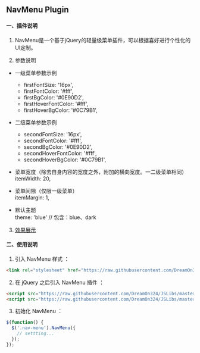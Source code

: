 ## NavMenu Plugin

#### 一、插件说明

1. NavMenu是一个基于jQuery的轻量级菜单插件，可以根据喜好进行个性化的UI定制。  

2. 参数说明  
  - 一级菜单参数示例
    - firstFontSize: '16px',  
    - firstFontColor: '#fff',  
    - firstBgColor: '#0E90D2',  
    - firstHoverFontColor: '#fff',  
    - firstHoverBgColor: '#0C79B1',

  - 二级菜单参数示例
    - secondFontSize: '16px',  
    - secondFontColor: '#fff',  
    - secondBgColor: '#0E90D2',  
    - secondHoverFontColor: '#fff',  
    - secondHoverBgColor: '#0C79B1',

  - 菜单宽度（除去自身内容的宽度之外，附加的横向宽度。一二级菜单相同）  
    itemWidth: 20,

  - 菜单间隙（仅限一级菜单）  
    itemMargin: 1,

  - 默认主题  
  theme: 'blue'     // 包含：blue、dark

3. [效果展示](http://dreamon324.github.io/JSLibs/NavMenu/demo.html)


#### 二、使用说明

1. 引入 NavMenu 样式 ：
  ```html
  <link rel="stylesheet" href="https://raw.githubusercontent.com/DreamOn324/JSLibs/master/NavMenu/src/NavMenu.min.css"/>
  ```
  
2. 在 jQuery 之后引入 NavMenu 插件 ：
  ```html
  <script src="https://raw.githubusercontent.com/DreamOn324/JSLibs/master/NavMenu/dep/jquery-1.12.2.min.js"></script>
  <script src="https://raw.githubusercontent.com/DreamOn324/JSLibs/master/NavMenu/src/NavMenu.min.js"></script>
  ```
  
3. 初始化 NavMenu ：
  ```js
  $(function() {
    $('.nav-menu').NavMenu({
      // settting...
    });
  });
  ```
